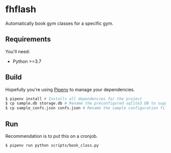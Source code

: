 # fhflash
Automatically book gym classes for a specific gym.

## Requirements
You'll need:
* Python >=3.7

## Build
Hopefully you're using [Pipenv](https://pypi.org/project/pipenv/) to manage your dependencies.

```bash
$ pipenv install # Installs all dependencies for the project
$ cp sample.db storage.db # Rename the preconfigured sqlite3 DB to support the application
$ cp sample_confs.json confs.json # Rename the sample configuration file and fill missing data
```

## Run
Recommendation is to put this on a cronjob.

```bash
$ pipenv run python scripts/book_class.py
```
